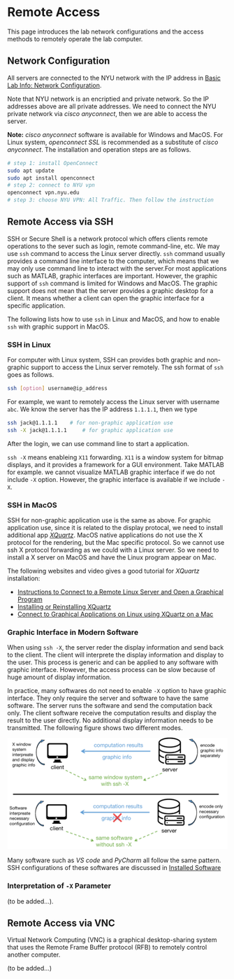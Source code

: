# Remote Access

This page introduces the lab network configurations and the access methods to remotely operate the lab computer. 



## Network Configuration

All servers are connected to the NYU network with the IP address in [Basic Lab Info: Network Configuration](_pages/basic_lab_info.md#network-configuration). 

Note that NYU network is an encriptied and private network. So the IP addresses above are all private addresses. We need to connect the NYU private network via *cisco anyconnect*, then we are able to access the server. 

**Note:** *cisco anyconnect* software is available for Windows and MacOS. For Linux system, *openconnect SSL* is recommended as a substitute of *cisco anyconnect*. The installation and operation steps are as follows.

```bash
# step 1: install OpenConnect
sudo apt update
sudo apt install openconnect
# step 2: connect to NYU vpn
openconnect vpn.nyu.edu
# step 3: choose NYU VPN: All Traffic. Then follow the instruction
```



## Remote Access via SSH 

SSH or Secure Shell is a network protocol which offers clients remote operations to the sever such as login, remote command-line, etc. We may use `ssh` command to access the Linux server directly. `ssh` command usually provides a command line interface to the computer, which means that we may only use command line to interact with the server.For most applications such as MATLAB, graphic interfaces are important. However, the graphic support of `ssh` command is limited for Windows and MacOS. The graphic support does not mean that the server provides a graphic desktop for a client. It means whether a client can open the graphic interface for a specific application. 

The following lists how to use `ssh` in Linux and MacOS, and how to enable `ssh` with graphic support in MacOS.



### SSH in Linux

For computer with Linux system, SSH can provides both graphic and non-graphic support to access the Linux server remotely. The ssh format of `ssh` goes as follows.

```bash
ssh [option] username@ip_address
```

 For example, we want to remotely access the Linux server with username `abc`. We know the server has the IP address `1.1.1.1`, then we type

```bash
ssh jack@1.1.1.1 	# for non-graphic application use
ssh -X jack@1.1.1.1 	# for graphic application use
```

After the login, we can use command line to start a application. 

`ssh -X` means enableing `X11` forwarding. `X11` is a window system for bitmap displays, and it provides a framework for a GUI environment. Take MATLAB for example. we cannot visualize MATLAB graphic interface if we do not include `-X` option. However, the graphic interface is available if we include `-X`.



### SSH in MacOS

SSH for non-graphic application use is the same as above. For graphic application use, since it is related to the display protocal, we need to install additional app [*XQuartz*](https://www.xquartz.org/). MacOS native applications do not use the X protocol for the rendering, but the Mac specific protocol. So we cannot use ssh X protocol forwarding as we could with a Linux server. So we need to install a X server on MacOS and have the Linux program appear on Mac.

The following websites and video gives a good tutorial for *XQuartz* installation:

- [Instructions to Connect to a Remote Linux Server and Open a Graphical Program](https://princetonuniversity.github.io/PUbootcamp/ssh-instructions/)
- [Installing or Reinstalling XQuartz](https://www.l3harrisgeospatial.com/Support/Self-Help-Tools/Help-Articles/Help-Articles-Detail/ArtMID/10220/ArticleID/23855/Installing-or-Reinstalling-XQuartz-if-Upgrade-to-macOS-1015-Catalina-Causes-Issues)
- [Connect to Graphical Applications on Linux using XQuartz on a Mac](https://www.youtube.com/watch?v=s6e3cqCISaE)



### Graphic Interface in Modern Software

When using `ssh -X`, the server reder the display information and send back to the client. The client will interprete the display information and display to the user. This process is generic and can be applied to any software with graphic interface. However, the access process can be slow because of huge amount of display information. 

In practice, many softwares do not need to enable `-X` option to have graphic interface. They only require the server and software to have the same software. The server runs the software and send the computation back only. The client software receive the computation results and display the result to the user directly. No additional display information needs to be transmitted. The following figure shows two different modes. 

![img](../_media/ssh_graphics.png)

Many software such as *VS code* and *PyCharm* all follow the same pattern. SSH configurations of these softwares are discussed in [Installed Software](_pages/installed_software.md)



### Interpretation of `-X` Parameter

(to be added...).



## Remote Access via VNC

Virtual Network Computing (VNC) is a graphical desktop-sharing system that uses the Remote Frame Buffer protocol (RFB) to remotely control another computer. 

(to be added...)



